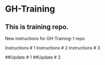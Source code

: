 # GH-Training
## This is training repo.

New instructions for GH-Training-1 repo

Instructions # 1
Instructions # 2
Instructions # 3

##Update # 1
##Update # 2
